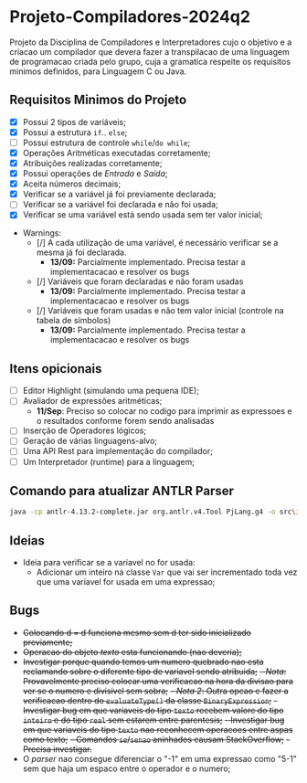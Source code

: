 # Projeto-Compiladores-2024q2

Projeto da Disciplina de Compiladores e Interpretadores cujo o objetivo e a criacao um compilador que devera fazer a transpilacao de uma linguagem de programacao criada pelo grupo, cuja a gramatica respeite os requisitos minimos definidos, para Linguagem C ou Java.

## Requisitos Minimos do Projeto

- [X] Possui 2 tipos de variáveis;
- [X] Possui a estrutura `if`.. `else`;
- [ ] Possui estrutura de controle `while`/`do while`;
- [X] Operações Aritméticas executadas corretamente;
- [X] Atribuições realizadas corretamente;
- [X] Possui operações de _Entrada_ e _Saída_;
- [X] Aceita números decimais;
- [X] Verificar se a variável já foi previamente declarada;
- [ ] Verificar se a variável foi declarada e não foi usada;
- [X] Verificar se uma variável está sendo usada sem ter valor inicial;
- Warnings:
  - [/] A cada utilização de uma variável, é necessário verificar se a mesma já foi declarada.
    - **13/09:** Parcialmente implementado. Precisa testar a implementacacao e resolver os bugs
  - [/] Variáveis que foram declaradas e não foram usadas
    - **13/09:** Parcialmente implementado. Precisa testar a implementacacao e resolver os bugs
  - [/] Variáveis que foram usadas e não tem valor inicial (controle na tabela de símbolos)
    - **13/09:** Parcialmente implementado. Precisa testar a implementacacao e resolver os bugs

## Itens opicionais

- [ ] Editor Highlight (simulando uma pequena IDE);
- [ ] Avaliador de expressões aritméticas;
  - **11/Sep**: Preciso so colocar no codigo para imprimir as expressoes e o resultados conforme forem sendo analisadas
- [ ] Inserção de Operadores lógicos;
- [ ] Geração de várias linguagens-alvo;
- [ ] Uma API Rest para implementação do compilador;
- [ ] Um Interpretador (runtime) para a linguagem;

## Comando para atualizar ANTLR Parser

```bash
java -cp antlr-4.13.2-complete.jar org.antlr.v4.Tool PjLang.g4 -o src\io\compiler\antlr -package io.compiler.antlr
```

## Ideias

- Ideia para verificar se a variavel no for usada:
  - Adicionar um inteiro na classe `Var` que vai ser incrementado toda vez que uma variavel for usada em uma expressao;

## Bugs

- ~~Colocando d = d funciona mesmo sem d ter sido inicializado previamente;~~
- ~~Operacao do objeto _texto_ esta funcionando (nao deveria);~~
- ~~Investigar porque quando temos um numero quebrado nao esta reclamando sobre o diferente tipo de variavel sendo atribuida;~~
  ~~- _Nota_: Provavelmente preciso colocar uma verificacao na hora da divisao para ver se o numero e divisivel sem sobra;~~
  ~~- _Nota 2_: Outra opcao e fazer a verificacao dentro do `evaluateType()` da classe `BinaryExpression`;~~
~~- Investigar bug em que variaveis do tipo `texto` recebem valore do tipo `inteiro` e do tipo `real` sem estarem entre parentesis;~~
~~- Investigar bug em que variaveis do tipo `texto` nao reconhecem operacoes entre aspas como texto;~~
~~- Comandos `se`/`senao` aninhados causam StackOverflow;~~
  ~~- Precisa investigar.~~
- O _parser_ nao consegue diferenciar o "-1" em uma expressao como "5-1" sem que haja um espaco entre o operador e o numero;
